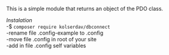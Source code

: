 This is a simple module that returns an object of the PDO class.  

_Instalation_  
-$ `composer require kolserdav/dbconnect`  
-rename file .config-example to .config  
-move file .config in root of your site  
-add in file .config self variables  


